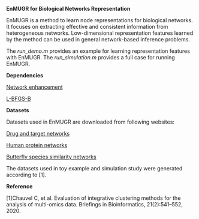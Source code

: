 **EnMUGR for Biological Networks Representation**

EnMUGR is a method to learn node representations for biological networks. It focuses on extracting effective and consistent information from heterogeneous networks. Low-dimensional representation features learned by the method can be used in general network-based inference problems.

The _run_demo.m_ provides an example for learning representation features with EnMUGR.
The _run_simulation.m_ provides a full case for running EnMUGR.

**Dependencies**

[Network enhancement](http://snap.stanford.edu/ne/)

[L-BFGS-B](https://www.mathworks.com/matlabcentral/fileexchange/35104-lbfgsb--l-bfgs-b--mex-wrapper)

**Datasets**

Datasets used in EnMUGR are downloaded from following websites:

[Drug and target networks](https://github.com/luoyunan/DTINet)

[Human protein networks](http://cb.csail.mit.edu/cb/mashup/)

[Butterfly species similarity networks](http://snap.stanford.edu/ne/)

The datasets used in toy example and simulation study were generated according to [1].

**Reference**

[1]Chauvel C, et al. Evaluation of integrative clustering methods for the analysis of multi-omics data. Briefings in Bioinformatics, 21(2):541–552, 2020.

